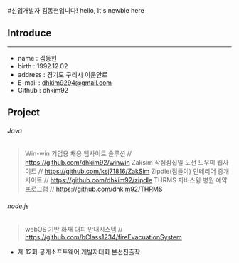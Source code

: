 #신입개발자 김동현입니다! 
hello, It's newbie here

## Introduce
--------------------
* name : 김동현
* birth : 1992.12.02
* address : 경기도 구리시 이문안로
* E-mail : dhkim9294@gmail.com
* Github : dhkim92

## Project

###### Java
> Win-win 기업용 채용 웹사이트 솔루션 // https://github.com/dhkim92/winwin
> Zaksim 작심삼십일 도전 도우미 웹사이트 // https://github.com/ksj71816/ZakSim
> Zipdle(집들이) 인테리어 중개사이트 // https://github.com/dhkim92/zipdle
> THRMS 자바스윙 병원 예약프로그램 // https://github.com/dhkim92/THRMS

###### node.js
> webOS 기반 화재 대피 안내시스템 // https://github.com/bClass1234/fireEvacuationSystem
  * 제 12회 공개소프트웨어 개발자대회 본선진출작
